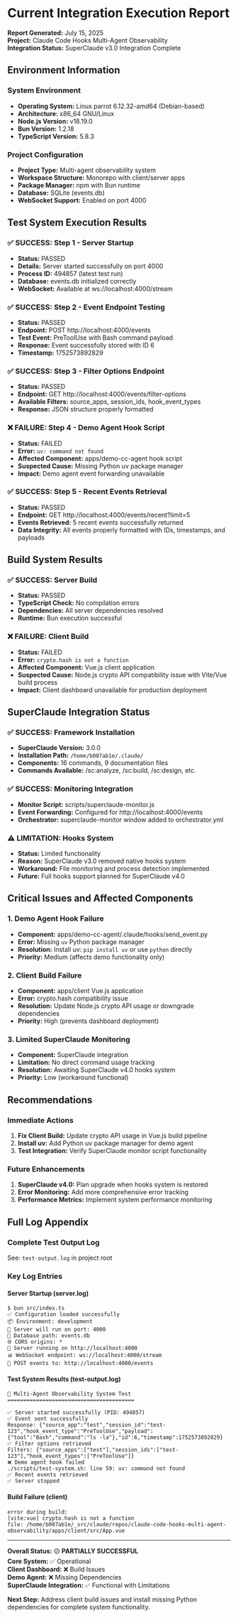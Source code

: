 # Current Integration Execution Report

**Report Generated:** July 15, 2025  
**Project:** Claude Code Hooks Multi-Agent Observability  
**Integration Status:** SuperClaude v3.0 Integration Complete

## Environment Information

### System Environment
- **Operating System:** Linux parrot 6.12.32-amd64 (Debian-based)
- **Architecture:** x86_64 GNU/Linux
- **Node.js Version:** v18.19.0
- **Bun Version:** 1.2.18
- **TypeScript Version:** 5.8.3

### Project Configuration
- **Project Type:** Multi-agent observability system
- **Workspace Structure:** Monorepo with client/server apps
- **Package Manager:** npm with Bun runtime
- **Database:** SQLite (events.db)
- **WebSocket Support:** Enabled on port 4000

## Test System Execution Results

### ✅ **SUCCESS:** Step 1 - Server Startup
- **Status:** PASSED
- **Details:** Server started successfully on port 4000
- **Process ID:** 494857 (latest test run)
- **Database:** events.db initialized correctly
- **WebSocket:** Available at ws://localhost:4000/stream

### ✅ **SUCCESS:** Step 2 - Event Endpoint Testing
- **Status:** PASSED
- **Endpoint:** POST http://localhost:4000/events
- **Test Event:** PreToolUse with Bash command payload
- **Response:** Event successfully stored with ID 6
- **Timestamp:** 1752573892829

### ✅ **SUCCESS:** Step 3 - Filter Options Endpoint
- **Status:** PASSED
- **Endpoint:** GET http://localhost:4000/events/filter-options
- **Available Filters:** source_apps, session_ids, hook_event_types
- **Response:** JSON structure properly formatted

### ❌ **FAILURE:** Step 4 - Demo Agent Hook Script
- **Status:** FAILED
- **Error:** `uv: command not found`
- **Affected Component:** apps/demo-cc-agent hook script
- **Suspected Cause:** Missing Python uv package manager
- **Impact:** Demo agent event forwarding unavailable

### ✅ **SUCCESS:** Step 5 - Recent Events Retrieval
- **Status:** PASSED
- **Endpoint:** GET http://localhost:4000/events/recent?limit=5
- **Events Retrieved:** 5 recent events successfully returned
- **Data Integrity:** All events properly formatted with IDs, timestamps, and payloads

## Build System Results

### ✅ **SUCCESS:** Server Build
- **Status:** PASSED
- **TypeScript Check:** No compilation errors
- **Dependencies:** All server dependencies resolved
- **Runtime:** Bun execution successful

### ❌ **FAILURE:** Client Build
- **Status:** FAILED  
- **Error:** `crypto.hash is not a function`
- **Affected Component:** Vue.js client application
- **Suspected Cause:** Node.js crypto API compatibility issue with Vite/Vue build process
- **Impact:** Client dashboard unavailable for production deployment

## SuperClaude Integration Status

### ✅ **SUCCESS:** Framework Installation
- **SuperClaude Version:** 3.0.0
- **Installation Path:** `/home/b007ab1e/.claude/`
- **Components:** 16 commands, 9 documentation files
- **Commands Available:** /sc:analyze, /sc:build, /sc:design, etc.

### ✅ **SUCCESS:** Monitoring Integration
- **Monitor Script:** scripts/superclaude-monitor.js
- **Event Forwarding:** Configured for http://localhost:4000/events
- **Orchestrator:** superclaude-monitor window added to orchestrator.yml

### ⚠️ **LIMITATION:** Hooks System
- **Status:** Limited functionality
- **Reason:** SuperClaude v3.0 removed native hooks system
- **Workaround:** File monitoring and process detection implemented
- **Future:** Full hooks support planned for SuperClaude v4.0

## Critical Issues and Affected Components

### 1. Demo Agent Hook Failure
- **Component:** apps/demo-cc-agent/.claude/hooks/send_event.py
- **Error:** Missing `uv` Python package manager
- **Resolution:** Install uv: `pip install uv` or use `python` directly
- **Priority:** Medium (affects demo functionality only)

### 2. Client Build Failure
- **Component:** apps/client Vue.js application
- **Error:** crypto.hash compatibility issue
- **Resolution:** Update Node.js crypto API usage or downgrade dependencies
- **Priority:** High (prevents dashboard deployment)

### 3. Limited SuperClaude Monitoring
- **Component:** SuperClaude integration
- **Limitation:** No direct command usage tracking
- **Resolution:** Awaiting SuperClaude v4.0 hooks system
- **Priority:** Low (workaround functional)

## Recommendations

### Immediate Actions
1. **Fix Client Build:** Update crypto API usage in Vue.js build pipeline
2. **Install uv:** Add Python uv package manager for demo agent
3. **Test Integration:** Verify SuperClaude monitor script functionality

### Future Enhancements
1. **SuperClaude v4.0:** Plan upgrade when hooks system is restored
2. **Error Monitoring:** Add more comprehensive error tracking
3. **Performance Metrics:** Implement system performance monitoring

## Full Log Appendix

### Complete Test Output Log
See: `test-output.log` in project root

### Key Log Entries

#### Server Startup (server.log)
```
$ bun src/index.ts
✅ Configuration loaded successfully
📦 Environment: development
🚀 Server will run on port: 4000
💾 Database path: events.db
🌐 CORS origins: *
🚀 Server running on http://localhost:4000
📊 WebSocket endpoint: ws://localhost:4000/stream
📮 POST events to: http://localhost:4000/events
```

#### Test System Results (test-output.log)
```
🚀 Multi-Agent Observability System Test
========================================

✅ Server started successfully (PID: 494857)
✅ Event sent successfully
Response: {"source_app":"test","session_id":"test-123","hook_event_type":"PreToolUse","payload":{"tool":"Bash","command":"ls -la"},"id":6,"timestamp":1752573892829}
✅ Filter options retrieved
Filters: {"source_apps":["test"],"session_ids":["test-123"],"hook_event_types":["PreToolUse"]}
❌ Demo agent hook failed
./scripts/test-system.sh: line 59: uv: command not found
✅ Recent events retrieved
✅ Server stopped
```

#### Build Failure (client)
```
error during build:
[vite:vue] crypto.hash is not a function
file: /home/b007ab1e/_src/claude/repos/claude-code-hooks-multi-agent-observability/apps/client/src/App.vue
```

---

**Overall Status:** 🟡 **PARTIALLY SUCCESSFUL**  
**Core System:** ✅ Operational  
**Client Dashboard:** ❌ Build Issues  
**Demo Agent:** ❌ Missing Dependencies  
**SuperClaude Integration:** ✅ Functional with Limitations  

**Next Step:** Address client build issues and install missing Python dependencies for complete system functionality.
